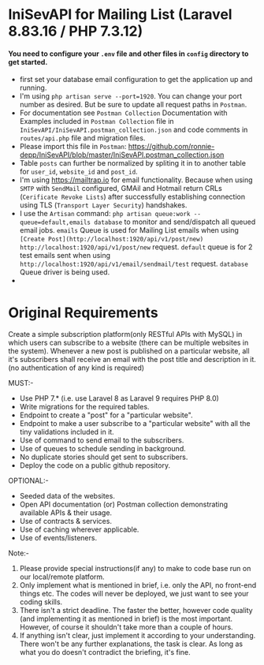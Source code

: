 # IniSevAPI for Mailing List (Laravel 8.83.16 / PHP 7.3.12)

#### You need to configure your `.env` file and other files in `config` directory to get started.
- first set your database email configuration to get the application up and running.
- I'm using `php artisan serve --port=1920`. You can change your port number as desired. But be sure to update all request paths in `Postman`.
- For documentation see `Postman Collection` Documentation with Examples included in `Postman Collection` file in `IniSevAPI/IniSevAPI.postman_collection.json` and code comments in `routes/api.php` file and migration files. 
- Please import this file in `Postman`: https://github.com/ronnie-depp/IniSevAPI/blob/master/IniSevAPI.postman_collection.json
- Table `posts` can further be normalized by spliting it in to another table for `user_id`, `website_id` and `post_id`.
- I'm using https://mailtrap.io for email functionality. Because when using `SMTP` with `SendMail` configured, GMAil and Hotmail return CRLs (`Cerificate Revoke Lists`) after successfully establishing connection using TLS (`Transport Layer Security`) handshakes.
- I use the `Artisan` command: `php artisan queue:work --queue=default,emails database` to monitor and send/dispatch all queued email jobs. `emails` Queue is used for Mailing List emails when using `[Create Post](http://localhost:1920/api/v1/post/new)` `http://localhost:1920/api/v1/post/new` request. `default` queue is for 2 test emails sent when using `http://localhost:1920/api/v1/email/sendmail/test` request. `database` Queue driver is being used.
- 

# Original Requirements

Create a simple subscription platform(only RESTful APIs with MySQL) in which users can subscribe to a website (there can be multiple websites in the system). Whenever a new post is published on a particular website, all it's subscribers shall receive an email with the post title and description in it. (no authentication of any kind is required)

MUST:-
- Use PHP 7.* (i.e. use Laravel 8 as Laravel 9 requires PHP 8.0)
- Write migrations for the required tables.
- Endpoint to create a "post" for a "particular website".
- Endpoint to make a user subscribe to a "particular website" with all the tiny validations included in it.
- Use of command to send email to the subscribers.
- Use of queues to schedule sending in background.
- No duplicate stories should get sent to subscribers.
- Deploy the code on a public github repository.

OPTIONAL:-
- Seeded data of the websites.
- Open API documentation (or) Postman collection demonstrating available APIs & their usage.
- Use of contracts & services.
- Use of caching wherever applicable.
- Use of events/listeners.

Note:- 
1. Please provide special instructions(if any) to make to code base run on our local/remote platform.
2. Only implement what is mentioned in brief, i.e. only the API, no front-end things etc. The codes will never be deployed, we just want to see your coding skills. 
3. There isn't a strict deadline. The faster the better, however code quality (and implementing it as mentioned in brief) is the most important. However, of course it shouldn't take more than a couple of hours. 
4. If anything isn't clear, just implement it according to your understanding. There won't be any further explanations, the task is clear. As long as what you do doesn't contradict the briefing, it's fine. 
